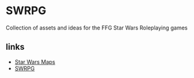 # SWRPG

Collection of assets and ideas for the FFG Star Wars Roleplaying games

## links

* [Star Wars Maps](https://www.reddit.com/r/Star_Wars_Maps/)
* [SWRPG](https://www.reddit.com/r/swrpg/)

